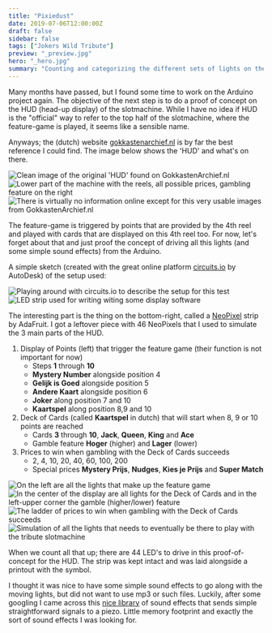 ```yaml
---
title: "Pixiedust"
date: 2019-07-06T12:00:00Z
draft: false
sidebar: false
tags: ["Jokers Wild Tribute"]
preview: "_preview.jpg"
hero: "_hero.jpg"
summary: "Counting and categorizing the different sets of lights on the display while testing with a Neopixel strip."
---
```


Many months have passed, but I found some time to work on the Arduino project again. The objective of the next step is to do a proof of concept on the HUD (head-up display) of the slotmachine. While I have no idea if HUD is the "official" way to refer to the top half of the slotmachine, where the feature-game is played, it seems like a sensible name.

Anyways; the (dutch) website [gokkastenarchief.nl](http://www.gokkastenarchief.nl/online/jokers-wild/) is by far the best reference I could find. The image below shows the 'HUD' and what's on there.

![Clean image of the original 'HUD' found on GokkastenArchief.nl](gokkasten-archief-nl-002.jpg)
![Lower part of the machine with the reels, all possible prices, gambling feature on the right](gokkasten-archief-nl-003.jpg)
![There is virtually no information online except for this very usable images from GokkastenArchief.nl](gokkasten-archief-nl-004.jpg)

The feature-game is triggered by points that are provided by the 4th reel and played with cards that are displayed on this 4th reel too. For now, let's forget about that and just proof the concept of driving all this lights (and some simple sound effects) from the Arduino.

A simple sketch (created with the great online platform [circuits.io](https://www.circuits.io/) by AutoDesk) of the setup used:

![Playing around with circuits.io to describe the setup for this test](hud-poc.png)
![LED strip used for writing witing some display software](_preview.jpg)

The interesting part is the thing on the bottom-right, called a [NeoPixel](https://www.adafruit.com/products/1376) strip by AdaFruit. I got a leftover piece with 46 NeoPixels that I used to simulate the 3 main parts of the HUD.

1. Display of Points (left) that trigger the feature game (their function is not important for now)
    - Steps **1** through **10**
    - **Mystery Number** alongside position 4
    - **Gelijk is Goed** alongside position 5
    - **Andere Kaart** alongside position 6
    - **Joker** along position 7 and 10
    - **Kaartspel** along position 8,9 and 10
2. Deck of Cards (called **Kaartspel** in dutch) that will start when 8, 9 or 10 points are reached
    - Cards **3** through **10**, **Jack**, **Queen**, **King** and **Ace**
    - Gamble feature **Hoger** (higher) and **Lager** (lower)
3. Prices to win when gambling with the Deck of Cards succeeds
    - 2, 4, 10, 20, 40, 60, 100, 200
    - Special prices **Mystery Prijs**, **Nudges**, **Kies je Prijs** and **Super Match**

![On the left are all the lights that make up the feature game](JokersWild-011.png)
![In the center of the display are all lights for the Deck of Cards and in the left-upper corner the gamble (higher/lower) feature](JokersWild-013.png)
![The ladder of prices to win when gambling with the Deck of Cards succeeds](JokersWild-016.png)
![Simulation of all the lights that needs to eventually be there to play with the tribute slotmachine](JokersWild-018.png)

When we count all that up; there are 44 LED's to drive in this proof-of-concept for the HUD. The strip was kept intact and was laid alongside a printout with the symbol.

I thought it was nice to have some simple sound effects to go along with the moving lights, but did not want to use mp3 or such files. Luckily, after some googling I came across this [nice library](https://mycontraption.com/sound-effects-with-and-arduino/) of sound effects that sends simple straightforward signals to a piezo. Little memory footprint and exactly the sort of sound effects I was looking for.


